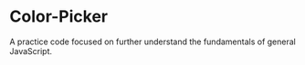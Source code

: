 # Color-Picker
A practice code focused on further understand the fundamentals of general JavaScript. 
